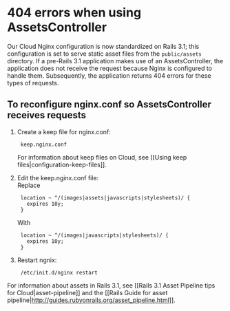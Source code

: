 # 404 errors when using AssetsController

Our Cloud Nginx configuration is now standardized on Rails 3.1; this configuration 
is set to serve static asset files from the `public/assets` directory. If a pre-Rails 3.1 
application makes use of an AssetsController, the application does not receive the request 
because Nginx is configured to handle them. Subsequently, the application returns 404 errors 
for these types of requests.

## To reconfigure nginx.conf so AssetsController receives requests

1. Create a keep file for nginx.conf:

        keep.nginx.conf  

    For information about keep files on Cloud, see [[Using keep files|configuration-keep-files]].

2. Edit the keep.nginx.conf file:  
    Replace

        location ~ ^/(images|assets|javascripts|stylesheets)/ { 
		  expires 10y; 
		}  
		
    With

        location ~ ^/(images|javascripts|stylesheets)/ { 
		  expires 10y; 
		}
		
3. Restart ngnix: 
 
        /etc/init.d/nginx restart

For information about assets in Rails 3.1, see [[Rails 3.1 Asset Pipeline tips for Cloud|asset-pipeline]] and the [[Rails Guide for asset pipeline|http://guides.rubyonrails.org/asset_pipeline.html]].